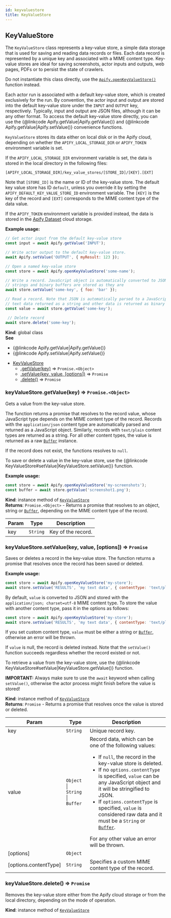 ```yaml
---
id: keyvaluestore
title: KeyValueStore
---
```

<a name="KeyValueStore"></a>

## KeyValueStore
The `KeyValueStore` class represents a key-value store, a simple data storage that is used
for saving and reading data records or files. Each data record is
represented by a unique key and associated with a MIME content type. Key-value stores are ideal
for saving screenshots, actor inputs and outputs, web pages, PDFs or to persist the state of crawlers.

Do not instantiate this class directly, use the
[`Apify.openKeyValueStore()`](Apify#openKeyValueStore) function instead.

Each actor run is associated with a default key-value store, which is created exclusively
for the run. By convention, the actor input and output are stored into the
default key-value store under the `INPUT` and `OUTPUT` key, respectively.
Typically, input and output are JSON files, although it can be any other format.
To access the default key-value store directly, you can use the
{@linkcode Apify.getValue|Apify.getValue()}
and {@linkcode Apify.getValue|Apify.setValue()} convenience functions.

`KeyValueStore` stores its data either on local disk or in the Apify cloud,
depending on whether the `APIFY_LOCAL_STORAGE_DIR` or `APIFY_TOKEN` environment variable is set.

If the `APIFY_LOCAL_STORAGE_DIR` environment variable is set, the data is stored in
the local directory in the following files:
```
[APIFY_LOCAL_STORAGE_DIR]/key_value_stores/[STORE_ID]/[KEY].[EXT]
```
Note that `[STORE_ID]` is the name or ID of the key-value store. The default key value store has ID `default`,
unless you override it by setting the `APIFY_DEFAULT_KEY_VALUE_STORE_ID` environment variable.
The `[KEY]` is the key of the record and `[EXT]` corresponds to the MIME content type of the data value.

If the `APIFY_TOKEN` environment variable is provided instead, the data is stored
in the [Apify Dataset](https://www.apify.com/docs/storage#dataset) cloud storage.

**Example usage:**

```javascript
// Get actor input from the default key-value store
const input = await Apify.getValue('INPUT');

// Write actor output to the default key-value store.
await Apify.setValue('OUTPUT', { myResult: 123 });

// Open a named key-value store
const store = await Apify.openKeyValueStore('some-name');

// Write a record. JavaScript object is automatically converted to JSON,
// strings and binary buffers are stored as they are
await store.setValue('some-key', { foo: 'bar' });

// Read a record. Note that JSON is automatically parsed to a JavaScript object,
// text data returned as a string and other data is returned as binary buffer
const value = await store.getValue('some-key');

 // Delete record
await store.delete('some-key');
```

**Kind**: global class  
**See**

- {@linkcode Apify.getValue|Apify.getValue()}
- {@linkcode Apify.setValue|Apify.setValue()}


* [KeyValueStore](#KeyValueStore)
    * [.getValue(key)](#KeyValueStore+getValue) ⇒ <code>Promise.&lt;Object&gt;</code>
    * [.setValue(key, value, [options])](#KeyValueStore+setValue) ⇒ <code>Promise</code>
    * [.delete()](#KeyValueStore+delete) ⇒ <code>Promise</code>

<a name="KeyValueStore+getValue"></a>

### keyValueStore.getValue(key) ⇒ <code>Promise.&lt;Object&gt;</code>
Gets a value from the key-value store.

The function returns a promise that resolves to the record value,
whose JavaScript type depends on the MIME content type of the record.
Records with the `application/json`
content type are automatically parsed and returned as a JavaScript object.
Similarly, records with `text/plain` content types are returned as a string.
For all other content types, the value is returned as a raw
<a href="https://nodejs.org/api/buffer.html"><code>Buffer</code></a> instance.

If the record does not exist, the functions resolves to `null`.

To save or delete a value in the key-value store, use the
{@linkcode KeyValueStore#setValue|KeyValueStore.setValue()} function.

**Example usage:**

```javascript
const store = await Apify.openKeyValueStore('my-screenshots');
const buffer = await store.getValue('screenshot1.png');
```

**Kind**: instance method of [<code>KeyValueStore</code>](#KeyValueStore)  
**Returns**: <code>Promise.&lt;Object&gt;</code> - Returns a promise that resolves to an object, string
  or <a href="https://nodejs.org/api/buffer.html"><code>Buffer</code></a>, depending
  on the MIME content type of the record.  

| Param | Type | Description |
| --- | --- | --- |
| key | <code>String</code> | Key of the record. |

<a name="KeyValueStore+setValue"></a>

### keyValueStore.setValue(key, value, [options]) ⇒ <code>Promise</code>
Saves or deletes a record in the key-value store.
The function returns a promise that resolves once the record has been saved or deleted.

**Example usage:**

```javascript
const store = await Apify.openKeyValueStore('my-store');
await store.setValue('RESULTS', 'my text data', { contentType: 'text/plain' });
```

By default, `value` is converted to JSON and stored with the
`application/json; charset=utf-8` MIME content type.
To store the value with another content type, pass it in the options as follows:
```javascript
const store = await Apify.openKeyValueStore('my-store');
await store.setValue('RESULTS', 'my text data', { contentType: 'text/plain' });
```
If you set custom content type, `value` must be either a string or
<a href="https://nodejs.org/api/buffer.html"><code>Buffer</code></a>, otherwise an error will be thrown.

If `value` is null, the record is deleted instead. Note that the `setValue()` function succeeds
regardless whether the record existed or not.

To retrieve a value from the key-value store, use the
{@linkcode KeyValueStore#setValue|KeyValueStore.getValue()} function.

**IMPORTANT:** Always make sure to use the `await` keyword when calling `setValue()`,
otherwise the actor process might finish before the value is stored!

**Kind**: instance method of [<code>KeyValueStore</code>](#KeyValueStore)  
**Returns**: <code>Promise</code> - Returns a promise that resolves once the value is stored or deleted.  

| Param | Type | Description |
| --- | --- | --- |
| key | <code>String</code> | Unique record key. |
| value | <code>Object</code> \| <code>String</code> \| <code>Buffer</code> | Record data, which can be one of the following values:   <ul>     <li>If `null`, the record in the key-value store is deleted.</li>     <li>If no `options.contentType` is specified, `value` can be any JavaScript object and it will be stringified to JSON.</li>     <li>If `options.contentType` is specified, `value` is considered raw data and it must be a `String`     or <a href="https://nodejs.org/api/buffer.html"><code>Buffer</code></a>.</li>   </ul>   For any other value an error will be thrown. |
| [options] | <code>Object</code> |  |
| [options.contentType] | <code>String</code> | Specifies a custom MIME content type of the record. |

<a name="KeyValueStore+delete"></a>

### keyValueStore.delete() ⇒ <code>Promise</code>
Removes the key-value store either from the Apify cloud storage or from the local directory,
depending on the mode of operation.

**Kind**: instance method of [<code>KeyValueStore</code>](#KeyValueStore)  

